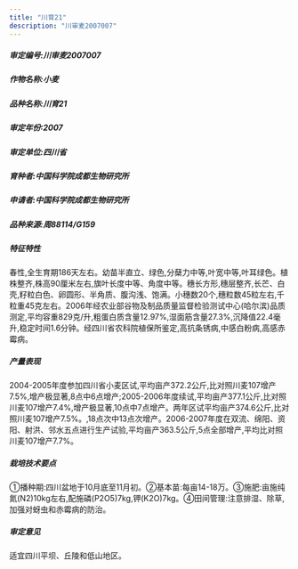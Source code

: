 ```yaml
---
title: "川育21"
description: "川审麦2007007"
---
```

##### 审定编号:川审麦2007007

##### 作物名称:小麦

##### 品种名称:川育21

##### 审定年份:2007

##### 审定单位:四川省

##### 育种者:中国科学院成都生物研究所

##### 申请者:中国科学院成都生物研究所

##### 品种来源:周88114/G159

##### 特征特性
春性,全生育期186天左右。幼苗半直立、绿色,分蘖力中等,叶宽中等,叶耳绿色。植株整齐,株高90厘米左右,旗叶长度中等、角度中等。穗长方形,穗层整齐,长芒、白壳,籽粒白色、卵圆形、半角质、腹沟浅、饱满。小穗数20个,穗粒数45粒左右,千粒重45克左右。2006年经农业部谷物及制品质量监督检验测试中心(哈尔滨)品质测定,平均容重829克/升,粗蛋白质含量12.97%,湿面筋含量27.3%,沉降值22.4毫升,稳定时间1.6分钟。经四川省农科院植保所鉴定,高抗条锈病,中感白粉病,高感赤霉病。

##### 产量表现
2004-2005年度参加四川省小麦区试,平均亩产372.2公斤,比对照川麦107增产7.5%,增产极显著,8点中6点增产;2005-2006年度续试,平均亩产377.1公斤,比对照川麦107增产7.4%,增产极显著,10点中7点增产。两年区试平均亩产374.6公斤,比对照川麦107增产7.5%。,18点次中13点次增产。2006-2007年度在双流、绵阳、资阳、射洪、邻水五点进行生产试验,平均亩产363.5公斤,5点全部增产,平均比对照川麦107增产7.7%。

##### 栽培技术要点
①播种期:四川盆地于10月底至11月初。②基本苗:每亩14-18万。③施肥:亩施纯氮(N2)10kg左右,配施磷(P2O5)7kg,钾(K2O)7kg。④田间管理:注意排湿、除草,加强对蚜虫和赤霉病的防治。

##### 审定意见
适宜四川平坝、丘陵和低山地区。

